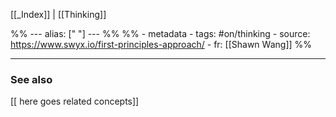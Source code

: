 
[[_Index]] | [[Thinking]]

%% ---
alias: [" "]
--- %%
%% - metadata
	- tags: #on/thinking 
	- source: https://www.swyx.io/first-principles-approach/
	- fr: [[Shawn Wang]]
%%



-------------
### See also
[[ here goes related concepts]]

